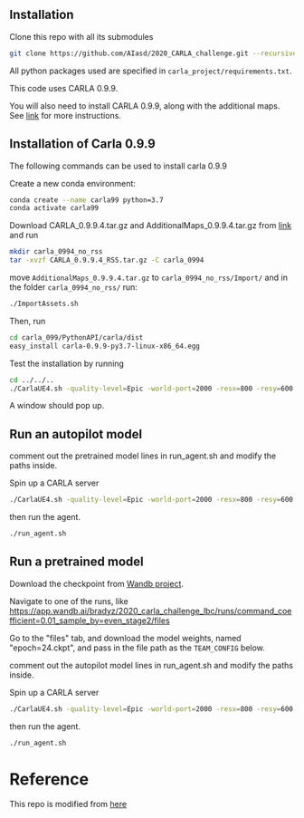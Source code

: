 ## Installation

Clone this repo with all its submodules

```bash
git clone https://github.com/AIasd/2020_CARLA_challenge.git --recursive
```

All python packages used are specified in `carla_project/requirements.txt`.

This code uses CARLA 0.9.9.

You will also need to install CARLA 0.9.9, along with the additional maps.
See [link](https://github.com/carla-simulator/carla/releases/tag/0.9.9) for more instructions.



## Installation of Carla 0.9.9
The following commands can be used to install carla 0.9.9

Create a new conda environment:
```bash
conda create --name carla99 python=3.7
conda activate carla99
```
Download CARLA_0.9.9.4.tar.gz and AdditionalMaps_0.9.9.4.tar.gz from [link](https://github.com/carla-simulator/carla/releases/tag/0.9.9) and run
```bash
mkdir carla_0994_no_rss
tar -xvzf CARLA_0.9.9.4_RSS.tar.gz -C carla_0994
```
move `AdditionalMaps_0.9.9.4.tar.gz` to `carla_0994_no_rss/Import/` and in the folder `carla_0994_no_rss/` run:
```bash
./ImportAssets.sh
```
Then, run
```bash
cd carla_099/PythonAPI/carla/dist
easy_install carla-0.9.9-py3.7-linux-x86_64.egg
```
Test the installation by running
```bash
cd ../../..
./CarlaUE4.sh -quality-level=Epic -world-port=2000 -resx=800 -resy=600 -opengl
```
A window should pop up.


## Run an autopilot model
comment out the pretrained model lines in run_agent.sh and modify the paths inside.

Spin up a CARLA server

```bash
./CarlaUE4.sh -quality-level=Epic -world-port=2000 -resx=800 -resy=600 -opengl
```

then run the agent.

```bash
./run_agent.sh
```

## Run a pretrained model

Download the checkpoint from [Wandb project](https://app.wandb.ai/bradyz/2020_carla_challenge_lbc).

Navigate to one of the runs, like https://app.wandb.ai/bradyz/2020_carla_challenge_lbc/runs/command_coefficient=0.01_sample_by=even_stage2/files

Go to the "files" tab, and download the model weights, named "epoch=24.ckpt", and pass in the file path as the `TEAM_CONFIG` below.

comment out the autopilot model lines in run_agent.sh and modify the paths inside.

Spin up a CARLA server

```bash
./CarlaUE4.sh -quality-level=Epic -world-port=2000 -resx=800 -resy=600 -opengl
```

then run the agent.

```bash
./run_agent.sh
```


# Reference
This repo is modified from [here](https://github.com/bradyz/2020_CARLA_challenge)

